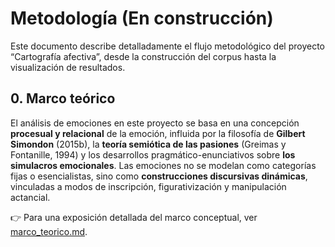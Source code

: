# Metodología (En construcción)

Este documento describe detalladamente el flujo metodológico del proyecto “Cartografía afectiva”, desde la construcción del corpus hasta la visualización de resultados.

## 0. Marco teórico

El análisis de emociones en este proyecto se basa en una concepción **procesual y relacional** de la emoción, influida por la filosofía de **Gilbert Simondon** (2015b), la **teoría semiótica de las pasiones** (Greimas y Fontanille, 1994) y los desarrollos pragmático-enunciativos sobre **los simulacros emocionales**. Las emociones no se modelan como categorías fijas o esencialistas, sino como **construcciones discursivas dinámicas**, vinculadas a modos de inscripción, figurativización y manipulación actancial.

👉 Para una exposición detallada del marco conceptual, ver [marco_teorico.md](marco_teorico.md).
